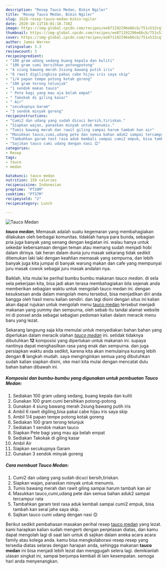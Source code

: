 ```yaml
---
description: "Resep Tauco Medan, Bikin Ngiler"
title: "Resep Tauco Medan, Bikin Ngiler"
slug: 1628-resep-tauco-medan-bikin-ngiler
date: 2020-10-11T16:01:10.738Z
image: https://img-global.cpcdn.com/recipes/ee871192296e66cb/751x532cq70/tauco-medan-foto-resep-utama.jpg
thumbnail: https://img-global.cpcdn.com/recipes/ee871192296e66cb/751x532cq70/tauco-medan-foto-resep-utama.jpg
cover: https://img-global.cpcdn.com/recipes/ee871192296e66cb/751x532cq70/tauco-medan-foto-resep-utama.jpg
author: James Warren
ratingvalue: 3.3
reviewcount: 3
recipeingredient:
- "100 gram udang sedang buang kepala dan kuliti"
- "100 gram cumi bersihkan potongpotong"
- "4 siung bawang merah 2siung bawang putih iris"
- "6 rawit digilingbisa pakai cabe hijau iris saya skip"
- "1/4 papan tempe potong kotak goreng"
- "100 gram terong telunjuk"
- "1 sendok makan tauco"
- " Pete bagi yang mau aja belah empat"
- " Takokak di giling kasar"
- " Air"
- "secukupnya Garam"
- "3 sendok minyak goreng"
recipeinstructions:
- "Cumi2 dan udang yang sudah dicuci bersih,tiriskan."
- "Siapkan wajan, panaskan minyak untuk menumis."
- "Tumis bawang merah dan rawit giling sampai harum tambah kan air"
- "Masukkan tauco,cumi,udang pete dan semua bahan aduk2 sampai tercampur rata"
- "Tambahkan garam test rasa aduk kembali sampai cumi2 empuk, bisa tambah kan serai jahe saya skip."
- "Sajikan tauco cumi udang dengan nasi 😊"
categories:
- Resep
tags:
- tauco
- medan

katakunci: tauco medan 
nutrition: 159 calories
recipecuisine: Indonesian
preptime: "PT28M"
cooktime: "PT37M"
recipeyield: "2"
recipecategory: Lunch

---
```



![Tauco Medan](https://img-global.cpcdn.com/recipes/ee871192296e66cb/751x532cq70/tauco-medan-foto-resep-utama.jpg)

<b><i>tauco medan</i></b>, Memasak adalah suatu kegemaran yang membahagiakan dilakukan oleh berbagai komunitas. tidaklah hanya para bunda, sebagian pria juga banyak yang senang dengan kegiatan ini. walau hanya untuk sekedar kebersamaan dengan teman atau memang sudah menjadi hobi dalam dirinya. tak heran dalam dunia juru masak sekarang tidak sedikit ditemukan laki laki dengan keahlian memasak yang sempurna, dan lebih banyak juga kita jumpai di banyak warung makan dan cafe yang mempunyai juru masak cowok sebagai juru masak andalan nya.

Baiklah, kita mulai ke perihal bumbu bumbu makanan <i>tauco medan</i>. di sela sela pekerjaan kita, bisa jadi akan terasa membahagiakan bila sejenak anda memberikan sebagian waktu untuk mengolah tauco medan ini. dengan kesuksesan anda dalam mengolah menu tersebut, bisa menjadikan diri anda bangga oleh hasil menu kalian sendiri. dan lagi disini dengan situs ini kalian akan dapat rujukan untuk mengolah menu <u>tauco medan</u> tersebut menjadi makanan yang yummy dan sempurna, oleh sebab itu tandai alamat website ini di ponsel anda sebagai sebagian pedoman kalian dalam meracik menu baru yang lezat.




Sekarang langsung saja kita memulai untuk menyediakan bahan bahan yang diperlukan dalam meracik olahan <u><i>tauco medan</i></u> ini. setidak tidaknya dibutuhkan <b>12</b> komposisi yang diperlukan untuk makanan ini. supaya nantinya dapat menghasilkan rasa yang enak dan sempurna. dan juga persiapkan waktu anda sedikit, karena kita akan memulainya kurang lebih dengan <b>6</b> langkah mudah. saya menginginkan semua yang dibutuhkan sudah kalian siapkan disini, oke mari kita mulai dengan mencatat dulu bahan bahan dibawah ini.

<!--inarticleads1-->

##### Komposisi dan bumbu-bumbu yang digunakan untuk pembuatan Tauco Medan:

1. Sediakan 100 gram udang sedang, buang kepala dan kuliti
1. Gunakan 100 gram cumi bersihkan potong-potong
1. Gunakan 4 siung bawang merah 2siung bawang putih iris
1. Ambil 6 rawit digiling,bisa pakai cabe hijau iris saya skip
1. Ambil 1/4 papan tempe potong kotak goreng
1. Sediakan 100 gram terong telunjuk
1. Sediakan 1 sendok makan tauco
1. Siapkan  Pete bagi yang mau aja belah empat
1. Sediakan  Takokak di giling kasar
1. Ambil  Air
1. Siapkan secukupnya Garam
1. Gunakan 3 sendok minyak goreng




<!--inarticleads2-->

##### Cara membuat Tauco Medan:

1. Cumi2 dan udang yang sudah dicuci bersih,tiriskan.
1. Siapkan wajan, panaskan minyak untuk menumis.
1. Tumis bawang merah dan rawit giling sampai harum tambah kan air
1. Masukkan tauco,cumi,udang pete dan semua bahan aduk2 sampai tercampur rata
1. Tambahkan garam test rasa aduk kembali sampai cumi2 empuk, bisa tambah kan serai jahe saya skip.
1. Sajikan tauco cumi udang dengan nasi 😊




Berikut sedikit pembahasan masakan perihal resep <u>tauco medan</u> yang lezat. kami harapkan kalian sudah mengerti dengan penjelasan diatas, dan kamu dapat mengolah lagi di saat lain untuk di sajikan dalam aneka acara acara family atau kolega anda. kamu bisa mengkolaborasi resep resep yang tersedia diatas selaras dengan harapan anda, sehingga makanan <b>tauco medan</b> ini bisa menjadi lebih lezat dan menggugah selera lagi. demikianlah ulasan singkat ini, sampai berjumpa kembali di lain kesempatan. semoga hari anda menyenangkan.
